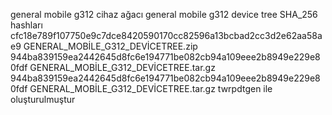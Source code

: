 general mobile g312 cihaz ağacı
general mobile g312 device tree
SHA_256 hashları
cfc18e789f107750e9c7dce8420590170cc82596a13bcbad2cc3d2e62aa58ae9  GENERAL_MOBİLE_G312_DEVİCETREE.zip
944ba839159ea2442645d8fc6e194771be082cb94a109eee2b8949e229e80fdf  GENERAL_MOBİLE_G312_DEVİCETREE.tar.gz
944ba839159ea2442645d8fc6e194771be082cb94a109eee2b8949e229e80fdf  GENERAL_MOBİLE_G312_DEVİCETREE.tar.gz
twrpdtgen ile oluşturulmuştur
